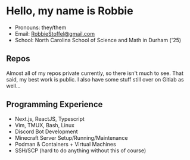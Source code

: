 # Hello, my name is Robbie

* Pronouns: they/them
* Email: RobbieStoffel@gmail.com
* School: North Carolina School of Science and Math in Durham ('25)

## Repos

Almost all of my repos private currently, so there isn't much to see. That said, my best work is public. I also have some stuff still over on Gitlab as well... 

## Programming Experience

* Next.js, ReactJS, Typescript
* Vim, TMUX, Bash, Linux
* Discord Bot Development
* Minecraft Server Setup/Running/Maintenance
* Podman & Containers + Virtual Machines
* SSH/SCP (hard to do anything without this of course)

  

<!--
**robbiestoffel/robbiestoffel** is a ✨ _special_ ✨ repository because its `README.md` (this file) appears on your GitHub profile.

Here are some ideas to get you started:

- 🔭 I’m currently working on ...
- 🌱 I’m currently learning ...
- 👯 I’m looking to collaborate on ...
- 🤔 I’m looking for help with ...
- 💬 Ask me about ...
- 📫 How to reach me: ...
- 😄 Pronouns: ...
- ⚡ Fun fact: ...
-->
